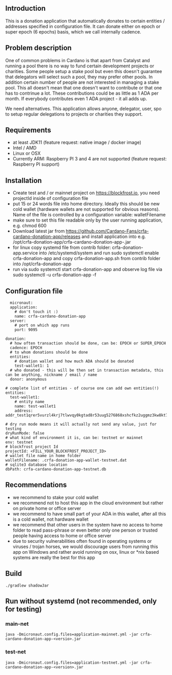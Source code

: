 ## Introduction
This is a donation application that automatically donates to certain entities / addresses specified in configuration file. It can donate either on epoch or super epoch (6 epochs) basis, which we call internally cadence.

## Problem description
One of common problems in Cardano is that apart from Catalyst and running a pool there is no way to fund certain development projects or charities. Some people setup a stake pool but even this doesn't guarantee that delegators will select such a pool, they may prefer other pools. In addition certain number of people are not interested in managing a stake pool. This all doesn't mean that one doesn't want to contribute or that one has to contrinue a lot. These contributions could be as little as 1 ADA per month. If everybody contributes even 1 ADA project - it all adds up.

We need alternatives. This application allows anyone, delegator, user, spo to setup regular delegations to projects or charities they support.

### 

## Requirements
- at least JDK11 (feature request: native image / docker image)
- Intel / AMD
- Linux or OSX
- Currently ARM: Raspberry PI 3 and 4 are not supported (feature request: Raspberry PI support)

## Installation
- Create test and / or mainnet project on https://blockfrost.io, you need projectId inside of configuration file
- put 15 or 24 words file into home directory. Ideally this should be new cold wallet (hardware wallets are not supported for obvious reasons). Name of the file is controlled by a configuration variable: walletFilename
- make sure to set this file readable only by the user running application, e.g. chmod 600 
- Download latest jar from https://github.com/Cardano-Fans/crfa-cardano-donation-app/releases and install application into e.g. /opt/crfa-donation-app/crfa-cardano-donation-app-<version>.jar
- for linux copy systemd file from contrib folder: crfa-donation-app.service into /etc/systemd/system and run sudo systemctl enable crfa-donation-app and copy crfa-donation-app.sh from contrib folder into /opt/crfa-donation-app
- run via sudo systemctl start crfa-donation-app and observe log file via sudo systemctl -u crfa-donation-app -f

## Configuration file
```
  micronaut:
  application:
    # don't touch it :)
    name: crfa-cardano-donation-app
  server:
    # port on which app runs
    port: 9095

donation:
  # how often transaction should be done, can be: EPOCH or SUPER_EPOCH
  cadence: EPOCH
  # to whom donations should be done
  entities:
    # donation wallet and how much ADA should be donated
    test-wallet1: 1
  # who donated - this will be then set in transaction metadata, this can be anything, nickname / email / name
  donor: anonymous

# complete list of entities - of course one can add own entities(!)
entities:
  test-wallet1:
    # entity name
    name: test-wallet1
    address: addr_test1qrer5vurzl4krj7tlwvqy0kgtad8r53uug5276868xshcfkz2uggmz3kw8kt7yvkzue02nhfk6mhqjmta85qsd5etjzsmf3sfw

# dry run mode means it will actually not send any value, just for testing
dryRunMode: false
# what kind of environment it is, can be: testnet or mainnet
env: testnet
# blockfrost project Id
projectId: <FILL_YOUR_BLOCKFROST_PROJECT_ID>
# wallet file name in home folder  
walletFilename: .crfa-donation-app-wallet-testnet.dat
# sqlite3 database location
dbPath: crfa-cardano-donation-app-testnet.db
```

## Recommendations
- we recommend to stake your cold wallet
- we recommend not to host this app in the cloud environment but rather on private home or office server
- we recommend to have small part of your ADA in this wallet, after all this is a cold wallet, not hardware wallet
- we recommend that other users in the system have no access to home folder to read pass-phrase or even better only one person or trusted people having access to home or office server
- due to security vulnerabilities often found in operating systems or viruses / trojan horses, we would discourage users from running this app on Windows and rather avoid running on osx, linux or *nix based systems are really the best for this app
  
## Build
```
./gradlew shadowJar
```

## Run without systemd (not recommended, only for testing)
### main-net
```
java -Dmicronaut.config.files=application-mainnet.yml -jar crfa-cardano-donation-app-<versio>.jar
```
  
### test-net
```
java -Dmicronaut.config.files=application-testnet.yml -jar crfa-cardano-donation-app-<version>.jar
```  
